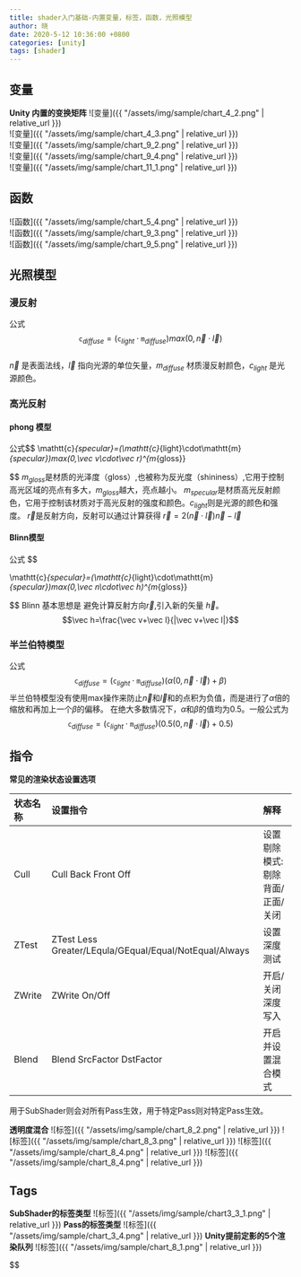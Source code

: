 ```yaml
---
title: shader入门基础-内置变量，标签，函数，光照模型
author: 晓
date: 2020-5-12 10:36:00 +0800
categories: [unity]
tags: [shader]
---
```


## 变量

**Unity 内置的变换矩阵**
![变量]({{ "/assets/img/sample/chart_4_2.png" | relative_url }})  
![变量]({{ "/assets/img/sample/chart_4_3.png" | relative_url }})  
![变量]({{ "/assets/img/sample/chart_9_2.png" | relative_url }})  
![变量]({{ "/assets/img/sample/chart_9_4.png" | relative_url }})  
![变量]({{ "/assets/img/sample/chart_11_1.png" | relative_url }})

## 函数

![函数]({{ "/assets/img/sample/chart_5_4.png" | relative_url }})  
![函数]({{ "/assets/img/sample/chart_9_3.png" | relative_url }})  
![函数]({{ "/assets/img/sample/chart_9_5.png" | relative_url }})

## 光照模型

### 漫反射

公式 $$\mathtt{c}_{diffuse}=(\mathtt{c}_{light}\cdot \mathtt{m}_{diffuse})max(0,\vec n \cdot  \vec l)$$  
$\vec n$ 是表面法线，$\vec l$ 指向光源的单位矢量，$m_{diffuse}$ 材质漫反射颜色，$c_{light}$ 是光源颜色。

### 高光反射

#### phong 模型

公式$$
\mathtt{c}_{specular}=(\mathtt{c}_{light}\cdot\mathtt{m}_{specular})max(0,\vec v\cdot\vec r)^{m_{gloss}}

$$
$m_{gloss}$是材质的光泽度（gloss）,也被称为反光度（shininess）,它用于控制高光区域的亮点有多大，$m_{gloss}$越大，亮点越小。
$m_{specular}$是材质高光反射颜色，它用于控制该材质对于高光反射的强度和颜色。$c_{light}$则是光源的颜色和强度。
$\vec r$是反射方向，反射可以通过计算获得 $\vec r=2(\vec n\cdot\vec l)\vec n-\vec l$
#### Blinn模型
公式
$$

\mathtt{c}_{specular}=(\mathtt{c}_{light}\cdot\mathtt{m}_{specular})max(0,\vec n\cdot\vec h)^{m_{gloss}}

$$
Blinn 基本思想是 避免计算反射方向$\vec r$,引入新的矢量 $\vec h$。
$$\vec h=\frac{\vec v+\vec l}{|\vec v+\vec l|}$$

### 半兰伯特模型
公式 $$\mathtt{c}_{diffuse}=(\mathtt{c}_{light}\cdot \mathtt{m}_{diffuse})(\alpha(0,\vec n \cdot  \vec l)+\beta)$$
半兰伯特模型没有使用max操作来防止$\vec n$和$\vec l$和的点积为负值，而是进行了$\alpha$倍的缩放和再加上一个$\beta$的偏移。
在绝大多数情况下，$\alpha$和$\beta$的值均为0.5。一般公式为
$$\mathtt{c}_{diffuse}=(\mathtt{c}_{light}\cdot \mathtt{m}_{diffuse})(0.5(0,\vec n \cdot  \vec l)+0.5)$$

## 指令
**常见的渲染状态设置选项**

|状态名称|设置指令|解释|
|:--|:--|:--|
|Cull|Cull Back Front Off|设置剔除模式:剔除背面/正面/关闭|
|ZTest|ZTest Less Greater/LEqula/GEqual/Equal/NotEqual/Always|设置深度测试|
|ZWrite|ZWrite On/Off|开启/关闭深度写入|
|Blend|Blend SrcFactor DstFactor|开启并设置混合模式|

用于SubShader则会对所有Pass生效，用于特定Pass则对特定Pass生效。

__透明度混合__
![标签]({{ "/assets/img/sample/chart_8_2.png" | relative_url }})
![标签]({{ "/assets/img/sample/chart_8_3.png" | relative_url }})
![标签]({{ "/assets/img/sample/chart_8_4.png" | relative_url }})
![标签]({{ "/assets/img/sample/chart_8_4.png" | relative_url }})



## Tags

__SubShader的标签类型__
![标签]({{ "/assets/img/sample/chart3_3_1.png" | relative_url }})
__Pass的标签类型__
![标签]({{ "/assets/img/sample/chart_3_4.png" | relative_url }})
__Unity提前定影的5个渲染队列__
![标签]({{ "/assets/img/sample/chart_8_1.png" | relative_url }})


$$
